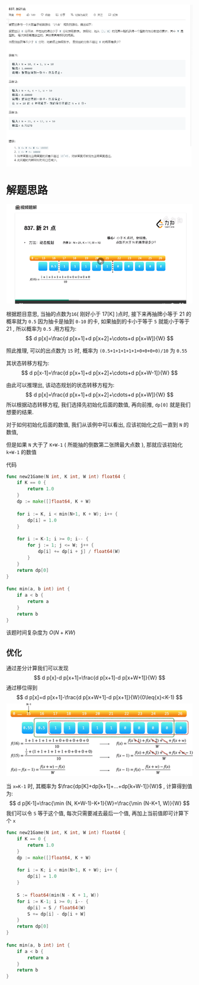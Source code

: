 ![image-20200605091917587](image-20200605091917587.png)

# 解题思路

![image-20200605100750665](image-20200605100750665.png)

根据题目意思, 当抽的点数为`16`( 刚好小于 17[K] )点时, 接下来再抽牌小等于 21 的概率就为 `0.5` 因为抽卡是抽到 `0-10` 的卡, 如果抽到的卡小于等于 `5` 就能小于等于 21 , 所以概率为 `0.5` .用方程为:
$$
d p[x]=\frac{d p[x+1]+d p[x+2]+\cdots+d p[x+W]}{W}
$$


照此推理, 可以的出点数为 `15` 时, 概率为 `(0.5+1+1+1+1+1+0+0+0+0)/10` 为 `0.55`

其状态转移方程为:
$$
d p[x-1]=\frac{d p[x+1]+d p[x+2]+\cdots+d p[x+W-1]}{W}
$$


由此可以推理出, 该动态规划的状态转移方程为:
$$
d p[x]=\frac{d p[x+1]+d p[x+2]+\cdots+d p[x+W]}{W}
$$
所以根据动态转移方程, 我们选择先初始化后面的数值, 再向前推, `dp[0]` 就是我们想要的结果.

对于如何初始化后面的数值, 我们从该例中可以看出, 应该初始化之后一直到 `N` 的数值, 

但是如果 `N` 大于了 `K+W-1` ( 所能抽的倒数第二张牌最大点数 ), 那就应该初始化 `k+W-1` 的数值



代码

```go
func new21Game(N int, K int, W int) float64 {
	if K == 0 {
		return 1.0
	}
	dp := make([]float64, K + W)

	for i := K, i < min(N+1, K + W); i++ {
		dp[i] = 1.0
	}

	for i := K-1; i >= 0; i-- {
		for j := 1; j <= W; j++ {
			dp[i] += dp[i + j] / float64(W)
		}
	}
	return dp[0]
}

func min(a, b int) int {
	if a < b {
		return a
	}
	return b
}
```

该题时间复杂度为 $O(N + KW)$ 

## 优化

通过差分计算我们可以发现
$$
d p[x]-d p[x+1]=\frac{d p[x+1]-d p[x+W+1]}{W}
$$
通过移位得到
$$
d p[x]=d p[x+1]-\frac{d p[x+W+1]-d p[x+1]}{W}(0\leq{x}<K-1)
$$
![image-20200605144110273](image-20200605144110273.png)

当 `x=K-1` 时, 其概率为 $\frac{dp[K]+dp[k+1]+...+dp[k+W-1]}{W}$ , 计算得到值为:
$$
d p[K-1]=\frac{\min (N, K+W-1)-K+1}{W}=\frac{\min (N-K+1, W)}{W}
$$
我们可以令 `S` 等于这个值, 每次只需要减去最后一个值, 再加上当前值即可计算下个 `x`



```go
func new21Game(N int, K int, W int) float64 {
	if K == 0 {
		return 1.0
	}
	dp := make([]float64, K + W)

	for i := K; i < min(N+1, K + W); i++ {
		dp[i] = 1.0
	}

	S := float64(min(N - K + 1, W))
	for i := K-1; i >= 0; i-- {
		dp[i] = S / float64(W)
		S += dp[i] - dp[i + W]
	}
	return dp[0]
}

func min(a, b int) int {
	if a < b {
		return a
	}
	return b
}
```



